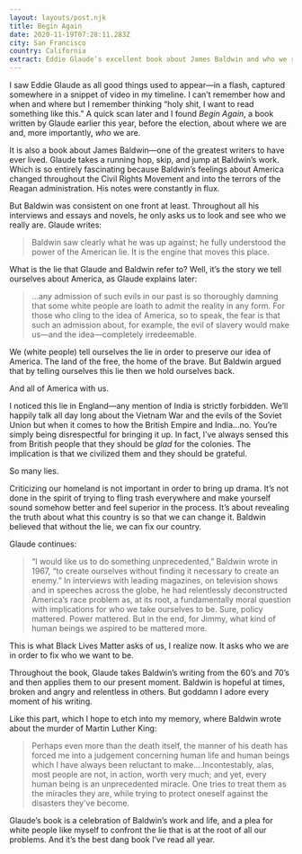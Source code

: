 ```yaml
---
layout: layouts/post.njk
title: Begin Again
date: 2020-11-19T07:28:11.283Z
city: San Francisco
country: California
extract: Eddie Glaude’s excellent book about James Baldwin and who we really are.
---
```


I saw Eddie Glaude as all good things used to appear—in a flash, captured somewhere in a snippet of video in my timeline. I can’t remember how and when and where but I remember thinking “holy shit, I want to read something like this.” A quick scan later and I found _Begin Again_, a book written by Glaude earlier this year, before the election, about where we are and, more importantly, _who_ we are.

It is also a book about James Baldwin—one of the greatest writers to have ever lived. Glaude takes a running hop, skip, and jump at Baldwin’s work. Which is so entirely fascinating because Baldwin’s feelings about America changed throughout the Civil Rights Movement and into the terrors of the Reagan administration. His notes were constantly in flux.

But Baldwin was consistent on one front at least. Throughout all his interviews and essays and novels, he only asks us to look and see who we really are. Glaude writes:

> Baldwin saw clearly what he was up against; he fully understood the power of the American lie. It is the engine that moves this place.

What is the lie that Glaude and Baldwin refer to? Well, it’s the story we tell ourselves about America, as Glaude explains later:

> ...any admission of such evils in our past is so thoroughly damning that some white people are loath to admit the reality in any form. For those who cling to the idea of America, so to speak, the fear is that such an admission about, for example, the evil of slavery would make us—and the idea—completely irredeemable.

We (white people) tell ourselves the lie in order to preserve our idea of America. The land of the free, the home of the brave. But Baldwin argued that by telling ourselves this lie then we hold ourselves back.

And all of America with us.

I noticed this lie in England—any mention of India is strictly forbidden. We’ll happily talk all day long about the Vietnam War and the evils of the Soviet Union but when it comes to how the British Empire and India...no. You’re simply being disrespectful for bringing it up. In fact, I’ve always sensed this from British people that they should be _glad_ for the colonies. The implication is that we civilized them and they should be grateful.

So many lies.

Criticizing our homeland is not important in order to bring up drama. It’s not done in the spirit of trying to fling trash everywhere and make yourself sound somehow better and feel superior in the process. It’s about revealing the truth about what this country is so that we can change it. Baldwin believed that without the lie, we can fix our country.

Glaude continues:

> “I would like us to do something unprecedented,” Baldwin wrote in 1967, “to create ourselves without finding it necessary to create an enemy.” In interviews with leading magazines, on television shows and in speeches across the globe, he had relentlessly deconstructed America’s race problem as, at its root, a fundamentally moral question with implications for who we take ourselves to be. Sure, policy mattered. Power mattered. But in the end, for Jimmy, what kind of human beings we aspired to be mattered more.

This is what Black Lives Matter asks of us, I realize now. It asks who we are in order to fix who we want to be.

Throughout the book, Glaude takes Baldwin’s writing from the 60’s and 70’s and then applies them to our present moment. Baldwin is hopeful at times, broken and angry and relentless in others. But goddamn I adore every moment of his writing.

Like this part, which I hope to etch into my memory, where Baldwin wrote about the murder of Martin Luther King:

> Perhaps even more than the death itself, the manner of his death has forced me into a judgement concerning human life and human beings which I have always been reluctant to make....Incontestably, alas, most people are not, in action, worth very much; and yet, every human being is an unprecedented miracle. One tries to treat them as the miracles they are, while trying to protect oneself against the disasters they’ve become.

Glaude’s book is a celebration of Baldwin’s work and life, and a plea for white people like myself to confront the lie that is at the root of all our problems. And it’s the best dang book I’ve read all year.
